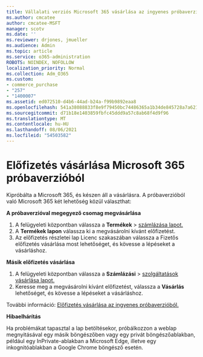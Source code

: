 ```yaml
---
title: Vállalati verziós Microsoft 365 vásárlása az ingyenes próbaverzióból
ms.author: cmcatee
author: cmcatee-MSFT
manager: scotv
ms.date: ''
ms.reviewer: drjones, jmueller
ms.audience: Admin
ms.topic: article
ms.service: o365-administration
ROBOTS: NOINDEX, NOFOLLOW
localization_priority: Normal
ms.collection: Adm_O365
ms.custom:
- commerce_purchase
- "257"
- "1400007"
ms.assetid: ed072510-d4b6-44ad-b24a-f99b9892eaa8
ms.openlocfilehash: 541a38088833f8e9f79450bc74486365a1b34de845728a7a621a8f21e67cd162
ms.sourcegitcommit: d71b18e1403859fbfc45ddd9a57c8ab68f4d9f96
ms.translationtype: MT
ms.contentlocale: hu-HU
ms.lasthandoff: 08/06/2021
ms.locfileid: "54503582"
---
```

# <a name="buy-a-subscription-to-microsoft-365-from-your-free-trial"></a>Előfizetés vásárlása Microsoft 365 próbaverzióból

Kipróbálta a Microsoft 365, és készen áll a vásárlásra. A próbaverzióból való Microsoft 365 két lehetőség közül választhat:
  
 **A próbaverzióval megegyező csomag megvásárlása**
  
1. A felügyeleti központban válassza a **Termékek** \> [számlázása lapot.](https://go.microsoft.com/fwlink/p/?linkid=842054)
2. A **Termékek lapon** válassza ki a megvásárolni kívánt előfizetést.
3. Az előfizetés részletei lap  Licenc szakaszában válassza a Fizetős előfizetés vásárlása most lehetőséget, és kövesse a lépéseket a vásárláshoz.
 
**Másik előfizetés vásárlása**
  
1. A felügyeleti központban válassza a **Számlázási** \> [szolgáltatások vásárlása lapot.](https://go.microsoft.com/fwlink/p/?linkid=868433)
2. Keresse meg a megvásárolni kívánt előfizetést, válassza a **Vásárlás** lehetőséget, és kövesse a lépéseket a vásárláshoz.

További információ: [Előfizetés vásárlása az ingyenes próbaverzióból.](/microsoft-365/commerce/try-or-buy-microsoft-365#buy-a-subscription-from-your-free-trial)

**Hibaelhárítás**

Ha problémákat tapasztal a lap betöltésekor, próbálkozzon a weblap megnyitásával egy másik böngészőben vagy egy privát böngészőablakban, például egy InPrivate-ablakban a Microsoft Edge, illetve egy inkognitóablakban a Google Chrome böngésző esetén.
